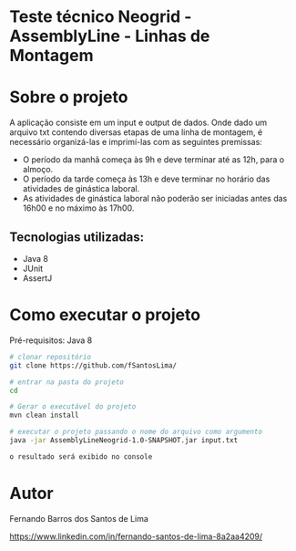 # Teste técnico Neogrid - AssemblyLine - Linhas de Montagem

# Sobre o projeto

A aplicação consiste em um input e output de dados. Onde dado um arquivo txt contendo diversas etapas de uma linha de
montagem, é necessário organizá-las e imprimí-las com as seguintes premissas:

- O período da manhã começa às 9h e deve terminar até as 12h, para o almoço.
- O período da tarde começa às 13h e deve terminar no horário das atividades de ginástica laboral.
- As atividades de ginástica laboral não poderão ser iniciadas antes das 16h00 e no máximo às 17h00.

## Tecnologias utilizadas:

- Java 8
- JUnit
- AssertJ

# Como executar o projeto

Pré-requisitos: Java 8

```bash
# clonar repositório
git clone https://github.com/fSantosLima/

# entrar na pasta do projeto 
cd

# Gerar o executável do projeto 
mvn clean install

# executar o projeto passando o nome do arquivo como argumento
java -jar AssemblyLineNeogrid-1.0-SNAPSHOT.jar input.txt

o resultado será exibido no console
```



# Autor

Fernando Barros dos Santos de Lima

https://www.linkedin.com/in/fernando-santos-de-lima-8a2aa4209/

